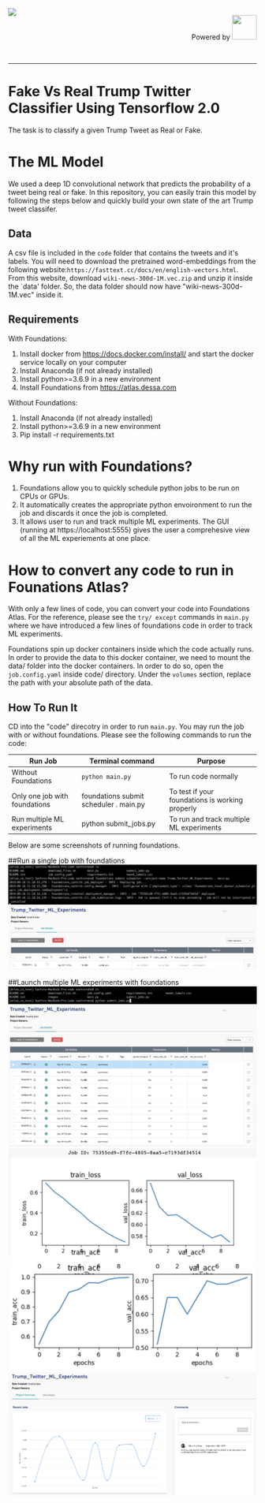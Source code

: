 <img style="float: left;" src="https://dessa.com/wp-content/uploads/2018/05/dessa_logo.svg" height="50">
<p align="right"> Powered by <img src="https://cloud.google.com/_static/images/cloud/icons/favicons/onecloud/super_cloud.png" height="50" width="50" >
</p>
<br>
<hr>

# Fake Vs Real Trump Twitter Classifier Using Tensorflow 2.0
The task is to classify a given Trump Tweet as Real or Fake. 

# The ML Model
We used a deep 1D convolutional network that predicts the probability of a tweet being real or fake. In this repository, you can easily train this model by following the steps below and quickly build your own state of the art Trump tweet classifer.

## Data
A csv file is included in the `code` folder that contains the tweets and it's labels.
You will need to download the pretrained word-embeddings from the following website:`https://fasttext.cc/docs/en/english-vectors.html`. From this website, download `wiki-news-300d-1M.vec.zip` and unzip it inside the `data' folder. So, the data folder should now have "wiki-news-300d-1M.vec" inside it. 

## Requirements
With Foundations:
1) Install docker from https://docs.docker.com/install/ and start the docker service locally on your computer
2) Install Anaconda (if not already installed)
3) Install python>=3.6.9 in a new environment
4) Install Foundations  from https://atlas.dessa.com

Without Foundations:
1) Install Anaconda (if not already installed)
2) Install python>=3.6.9 in a new environment
3) Pip install -r requirements.txt


# Why run with Foundations?
1) Foundations allow you to quickly schedule python jobs to be run on CPUs or GPUs.
2) It automatically creates the appropriate python envoironment to run the job and discards it once the job is completed.
3) It allows user to run and track multiple ML experiments. The GUI (running at https://localhost:5555) gives the user a comprehesive view of all the ML experiements at one place.


# How to convert any code to run in Founations Atlas?
With only a few lines of code, you can convert your code into Foundations Atlas. For the reference, please see the `try/ except` commands in `main.py` where we have introduced a few lines of foundations code in order to track ML experiments. 

Foundations spin up docker containers inside which the code actually runs. In order to provide the data to this docker container, we need to mount the data/ folder into the docker containers. In order to do so, open the `job.config.yaml` inside code/ directory. Under the `volumes` section, replace the path with your absolute path of the data. 

## How To Run It
CD into the "code" direcotry in order to run `main.py`. You may run the job with or without foundations. Please see the following commands to run the code:


| Run Job           | Terminal command                |   Purpose              |   
|----------------|--------------------------|-----------------------------------|
|      Without Foundations     | `python main.py`           | To run code normally               |                          
| Only one job with foundations| foundations submit scheduler . main.py       | To test if your foundations is working properly                 |
|      Run multiple ML experiments    | python submit_jobs.py                   | To run and track multiple ML experiments                 |


Below are some screenshots of running foundations.

##Run a single job with foundations
![](./images/single_deploy_cli.png)
![](./images/single_job_running_gui.png)


##Launch multiple ML experiments with foundations
![](./images/submit_jobs_cli.png)
![](./images/multiple_experiments_gui.png)
![](./images/view_artifact_1.png)
![](./images/view_artifact_2.png)
![](./images/metrics_tracking_per_experiment.png)











